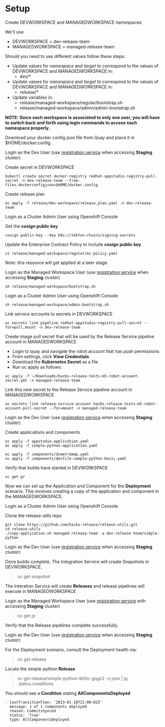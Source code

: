 # Setup

Create DEVWORKSPACE and MANAGEDWORKSPACE namespaces

We'll use

- DEVWORKSPACE = dev-release-team
- MANAGEDWORKSPACE = managed-release-team

Should you need to use different values follow these steps:

- Update values for *namespace* and *target* to correspond to the values of DEVWORKSPACE and MANAGEDWORKSPACE in:
  - dev/*
- Update values for *namespace* and *target* to correspond to the values of DEVWORKSPACE and MANAGEDWORKSPACE in:
  - release/*
- Update variables in:
  - release/managed-workspace/regular/bootstrap.sh
  - release/managed-workspace/admin/admin-bootstrap.sh

**NOTE: Since each workspace is associated to only one user, you will have to switch back and forth using login
commands to access each namespace properly.**

Download your docker config json file from Quay and place it in $HOME/docker.config

Login as the Dev User (use [registration service](https://registration-service-toolchain-host-operator.apps.appstudio-stage.x99m.p1.openshiftapps.com) when accessing **Staging** cluster)

Create secret in DEVWORKSPACE

`kubectl create secret docker-registry redhat-appstudio-registry-pull-secret -n dev-release-team --from-file=.dockerconfigjson=$HOME/docker.config`

Create release plan

`oc apply -f release/dev-workspace/release_plan.yaml -n dev-release-team`

Login as a Cluster Admin User using Openshift Console

Get the **cosign public key**

`cosign public-key --key k8s://tekton-chains/signing-secrets`
 
Update the Enterprise Contract Policy to include **cosign public key**

`vi release/managed-workspace/regular/ec-policy.yaml`

Note: this resource will get applied at a later stage.

Login as the Managed Workspace User (use [registration service](https://registration-service-toolchain-host-operator.apps.appstudio-stage.x99m.p1.openshiftapps.com) when accessing **Staging** cluster)

`sh release/managed-workspace/bootstrap.sh`

Login as a Cluster Admin User using Openshift Console

`sh release/managed-workspace/admin-bootstrap.sh`

Link service accounts to secrets in DEVWORKSPACE

`oc secrets link pipeline redhat-appstudio-registry-pull-secret --for=pull,mount -n dev-release-team`

Create image pull secret that will be used by the Release Service pipeline account in MANAGEDWORKSPACE

- Login to quay and navigate the robot account that has push permissions
- From settings, click **View Credentials**
- Download the **Kubernetes Secret** as a file
- Run oc apply as follows:

`oc apply -f ~/Downloads/hacbs-release-tests-m5-robot-account-secret.yml -n managed-release-team`

Link this new secret to the Release Service pipeline account in MANAGEDWORKSPACE

`oc secrets link release-service-account hacbs-release-tests-m5-robot-account-pull-secret --for=mount -n managed-release-team`

Login as the Dev User (use [registration service](https://registration-service-toolchain-host-operator.apps.appstudio-stage.x99m.p1.openshiftapps.com) when accessing **Staging** cluster)

Create applications and components

```
oc apply -f appstudio-application.yaml
oc apply -f simple-python-application.yaml
```

```
oc apply -f components/dcmetromap.yaml
oc apply -f components/devfile-sample-python-basic.yaml
```

Verify that builds have started in DEVWORKSPACE

`oc get pr`

Now we can set up the Application and Component for the **Deployment** scenario. This involves creating a copy of the 
application and component in the MANAGEDWORKSPACE.

Login as a Cluster Admin User using Openshift Console

Clone the release-utils repo

```
git clone https://github.com/hacbs-release/release-utils.git
cd release-utils
./copy-application.sh managed-release-team -a dev-release-team/simple-python
```

Login as the Dev User (use [registration service](https://registration-service-toolchain-host-operator.apps.appstudio-stage.x99m.p1.openshiftapps.com) when accessing **Staging** cluster)

Once builds complete, The Integration Service will create Snapshots in DEVWORKSPACE.

> oc get snapshot

The Interation Service will create **Releases** and release pipelines will execute in MANAGEDWORKSPACE

Login as the Managed Workspace User (use [registration service](https://registration-service-toolchain-host-operator.apps.appstudio-stage.x99m.p1.openshiftapps.com) with accessing **Staging** cluster)

> oc get pr

Verify that the Release pipelines complete successfully.

Login as the Dev User (use [registration service](https://registration-service-toolchain-host-operator.apps.appstudio-stage.x99m.p1.openshiftapps.com) when accessing **Staging** cluster)

For the Deployment scenario, consult the Deployment health via:

> oc get release

Locate the simple-python **Release**

> oc get release/simple-python-tb5tc-gqgz2 -o json | jq .status.conditions

You should see a **Condition** stating **AllComponentsDeployed**

```
- lastTransitionTime: '2023-01-18T21:00:02Z'
  message: 1 of 1 components deployed
  reason: CommitsSynced
  status: 'True'
  type: AllComponentsDeployed
```
